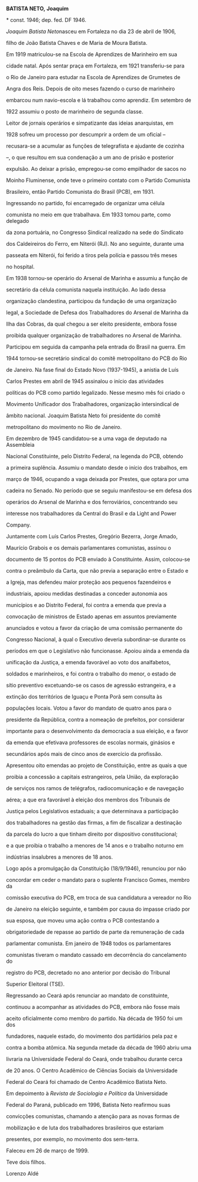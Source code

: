 **BATISTA NETO,** **Joaquim**



\* const. 1946; dep. fed. DF 1946.



*Joaquim Batista Neto*nasceu em Fortaleza no dia 23 de abril de 1906,

filho de João Batista Chaves e de Maria de Moura Batista.



Em 1919 matriculou-se na Escola de Aprendizes de Marinheiro em sua

cidade natal. Após sentar praça em Fortaleza, em 1921 transferiu-se para

o Rio de Janeiro para estudar na Escola de Aprendizes de Grumetes de

Angra dos Reis. Depois de oito meses fazendo o curso de marinheiro

embarcou num navio-escola e lá trabalhou como aprendiz. Em setembro de

1922 assumiu o posto de marinheiro de segunda classe.



Leitor de jornais operários e simpatizante das ideias anarquistas, em

1928 sofreu um processo por descumprir a ordem de um oficial –

recusara-se a acumular as funções de telegrafista e ajudante de cozinha

–, o que resultou em sua condenação a um ano de prisão e posterior

expulsão. Ao deixar a prisão, empregou-se como empilhador de sacos no

Moinho Fluminense, onde teve o primeiro contato com o Partido Comunista

Brasileiro, então Partido Comunista do Brasil (PCB), em 1931.

Ingressando no partido, foi encarregado de organizar uma célula

comunista no meio em que trabalhava. Em 1933 tomou parte, como delegado

da zona portuária, no Congresso Sindical realizado na sede do Sindicato

dos Caldeireiros do Ferro, em Niterói (RJ). No ano seguinte, durante uma

passeata em Niterói, foi ferido a tiros pela polícia e passou três meses

no hospital.



Em 1938 tornou-se operário do Arsenal de Marinha e assumiu a função de

secretário da célula comunista naquela instituição. Ao lado dessa

organização clandestina, participou da fundação de uma organização

legal, a Sociedade de Defesa dos Trabalhadores do Arsenal de Marinha da

Ilha das Cobras, da qual chegou a ser eleito presidente, embora fosse

proibida qualquer organização de trabalhadores no Arsenal de Marinha.

Participou em seguida da campanha pela entrada do Brasil na guerra. Em

1944 tornou-se secretário sindical do comitê metropolitano do PCB do Rio

de Janeiro. Na fase final do Estado Novo (1937-1945), a anistia de Luís

Carlos Prestes em abril de 1945 assinalou o início das atividades

políticas do PCB como partido legalizado. Nesse mesmo mês foi criado o

Movimento Unificador dos Trabalhadores, organização intersindical de

âmbito nacional. Joaquim Batista Neto foi presidente do comitê

metropolitano do movimento no Rio de Janeiro.



Em dezembro de 1945 candidatou-se a uma vaga de deputado na Assembleia

Nacional Constituinte, pelo Distrito Federal, na legenda do PCB, obtendo

a primeira suplência. Assumiu o mandato desde o início dos trabalhos, em

março de 1946, ocupando a vaga deixada por Prestes, que optara por uma

cadeira no Senado. No período que se seguiu manifestou-se em defesa dos

operários do Arsenal de Marinha e dos ferroviários, concentrando seu

interesse nos trabalhadores da Central do Brasil e da Light and Power

Company.



Juntamente com Luís Carlos Prestes, Gregório Bezerra, Jorge Amado,

Maurício Grabois e os demais parlamentares comunistas, assinou o

documento de 15 pontos do PCB enviado à Constituinte. Assim, colocou-se

contra o preâmbulo da Carta, que não previa a separação entre o Estado e

a Igreja, mas defendeu maior proteção aos pequenos fazendeiros e

industriais, apoiou medidas destinadas a conceder autonomia aos

municípios e ao Distrito Federal, foi contra a emenda que previa a

convocação de ministros de Estado apenas em assuntos previamente

anunciados e votou a favor da criação de uma comissão permanente do

Congresso Nacional, à qual o Executivo deveria subordinar-se durante os

períodos em que o Legislativo não funcionasse. Apoiou ainda a emenda da

unificação da Justiça, a emenda favorável ao voto dos analfabetos,

soldados e marinheiros, e foi contra o trabalho do menor, o estado de

sítio preventivo excetuando-se os casos de agressão estrangeira, e a

extinção dos territórios de Iguaçu e Ponta Porã sem consulta às

populações locais. Votou a favor do mandato de quatro anos para o

presidente da República, contra a nomeação de prefeitos, por considerar

importante para o desenvolvimento da democracia a sua eleição, e a favor

da emenda que efetivava professores de escolas normais, ginásios e

secundários após mais de cinco anos de exercício da profissão.



Apresentou oito emendas ao projeto de Constituição, entre as quais a que

proibia a concessão a capitais estrangeiros, pela União, da exploração

de serviços nos ramos de telégrafos, radiocomunicação e de navegação

aérea; a que era favorável à eleição dos membros dos Tribunais de

Justiça pelos Legislativos estaduais; a que determinava a participação

dos trabalhadores na gestão das firmas, a fim de fiscalizar a destinação

da parcela do lucro a que tinham direito por dispositivo constitucional;

e a que proibia o trabalho a menores de 14 anos e o trabalho noturno em

indústrias insalubres a menores de 18 anos.



Logo após a promulgação da Constituição (18/9/1946), renunciou por não

concordar em ceder o mandato para o suplente Francisco Gomes, membro da

comissão executiva do PCB, em troca de sua candidatura a vereador no Rio

de Janeiro na eleição seguinte, e também por causa do impasse criado por

sua esposa, que moveu uma ação contra o PCB contestando a

obrigatoriedade de repasse ao partido de parte da remuneração de cada

parlamentar comunista. Em janeiro de 1948 todos os parlamentares

comunistas tiveram o mandato cassado em decorrência do cancelamento do

registro do PCB, decretado no ano anterior por decisão do Tribunal

Superior Eleitoral (TSE).



Regressando ao Ceará após renunciar ao mandato de constituinte,

continuou a acompanhar as atividades do PCB, embora não fosse mais

aceito oficialmente como membro do partido. Na década de 1950 foi um dos

fundadores, naquele estado, do movimento dos partidários pela paz e

contra a bomba atômica. Na segunda metade da década de 1960 abriu uma

livraria na Universidade Federal do Ceará, onde trabalhou durante cerca

de 20 anos. O Centro Acadêmico de Ciências Sociais da Universidade

Federal do Ceará foi chamado de Centro Acadêmico Batista Neto.



Em depoimento à *Revista de Sociologia e Política* da Universidade

Federal do Paraná, publicado em 1996, Batista Neto reafirmou suas

convicções comunistas, chamando a atenção para as novas formas de

mobilização e de luta dos trabalhadores brasileiros que estariam

presentes, por exemplo, no movimento dos sem-terra.



Faleceu em 26 de março de 1999.



Teve dois filhos.



Lorenzo Aldé



